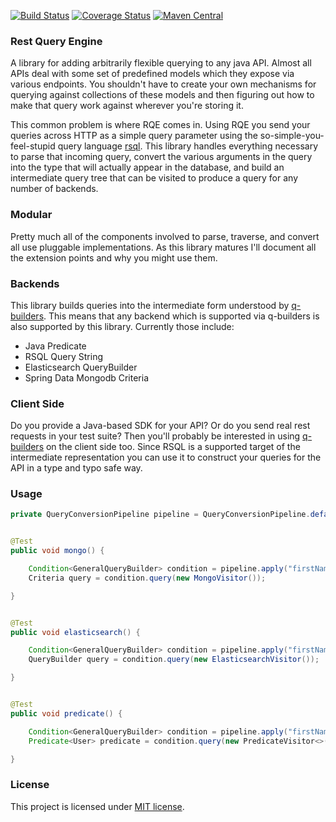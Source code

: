 [![Build Status](https://travis-ci.org/RutledgePaulV/rest-query-engine.svg)](https://travis-ci.org/RutledgePaulV/rest-query-engine)
[![Coverage Status](https://coveralls.io/repos/RutledgePaulV/rest-query-engine/badge.svg?branch=master&service=github)](https://coveralls.io/github/RutledgePaulV/rest-query-engine?branch=master)
[![Maven Central](https://maven-badges.herokuapp.com/maven-central/com.github.rutledgepaulv/rest-query-engine/badge.svg)](https://maven-badges.herokuapp.com/maven-central/com.github.rutledgepaulv/rest-query-engine)


### Rest Query Engine
A library for adding arbitrarily flexible querying to any java API. Almost all APIs deal with some set of predefined models
which they expose via various endpoints. You shouldn't have to create your own mechanisms for querying against collections
of these models and then figuring out how to make that query work against wherever you're storing it.

This common problem is where RQE comes in. Using RQE you send your queries across HTTP as a simple query parameter 
using the so-simple-you-feel-stupid query language [rsql](https://github.com/jirutka/rsql-parser). This library handles 
everything necessary to parse that incoming query, convert the various arguments in the query into the type that will 
actually appear in the database, and build an intermediate query tree that can be visited to produce a query for any 
number of backends.


### Modular
Pretty much all of the components involved to parse, traverse, and convert all use pluggable implementations. As this
library matures I'll document all the extension points and why you might use them.


### Backends
This library builds queries into the intermediate form understood by [q-builders](https://github.com/rutledgepaulv/q-builders).
This means that any backend which is supported via q-builders is also supported by this library. Currently those include:

* Java Predicate
* RSQL Query String
* Elasticsearch QueryBuilder
* Spring Data Mongodb Criteria


### Client Side
Do you provide a Java-based SDK for your API? Or do you send real rest requests in your test suite? Then you'll probably
be interested in using [q-builders](https://github.com/rutledgepaulv/q-builders) on the client side too. Since RSQL is a
supported target of the intermediate representation you can use it to construct your queries for the API in a type and typo 
safe way.


### Usage
```java
private QueryConversionPipeline pipeline = QueryConversionPipeline.defaultPipeline();


@Test
public void mongo() {

    Condition<GeneralQueryBuilder> condition = pipeline.apply("firstName==Paul;age==30", User.class);
    Criteria query = condition.query(new MongoVisitor());

}


@Test
public void elasticsearch() {

    Condition<GeneralQueryBuilder> condition = pipeline.apply("firstName==Paul;age==30", User.class);
    QueryBuilder query = condition.query(new ElasticsearchVisitor());

}


@Test
public void predicate() {

    Condition<GeneralQueryBuilder> condition = pipeline.apply("firstName==Paul;age==30", User.class);
    Predicate<User> predicate = condition.query(new PredicateVisitor<>());

}

```


### License

This project is licensed under [MIT license](http://opensource.org/licenses/MIT).

